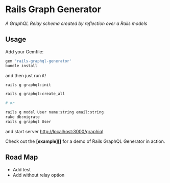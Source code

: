 # Rails Graph Generator

*A GraphQL Relay schema created by reflection over a Rails models*

## Usage
Add your Gemfile:

```bash
gem 'rails-graphql-generator'
bundle install
```

and then just run it!

```bash
rails g graphql:init

rails g graphql:create_all

# or

rails g model User name:string email:string
rake db:migrate
rails g graphql User
```

and start server [http://localhost:3000/graphiql](http://localhost:3000/graphiql)

Check out the **[example][]** for a demo of Rails GraphQL Generator in action.

## Road Map

* Add test
* Add without relay option